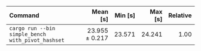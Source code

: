 | Command | Mean [s] | Min [s] | Max [s] | Relative |
|:---|---:|---:|---:|---:|
| `cargo run --bin simple_bench with_pivot_hashset` | 23.955 ± 0.217 | 23.571 | 24.241 | 1.00 |
